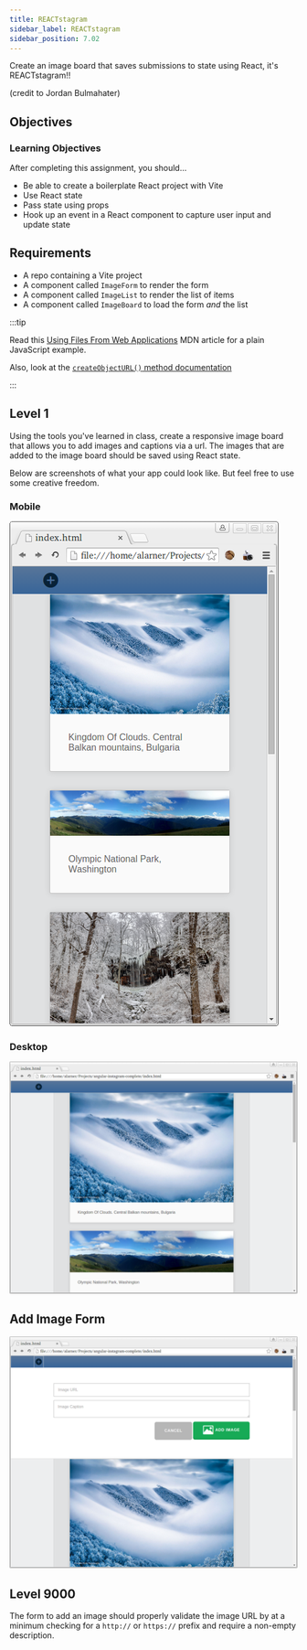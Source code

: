 ```yaml
---
title: REACTstagram
sidebar_label: REACTstagram
sidebar_position: 7.02
---
```


<!-- markdownlint-disable no-inline-html -->

Create an image board that saves submissions to state using React, it's REACTstagram!!

(credit to Jordan Bulmahater)

## Objectives

### Learning Objectives

After completing this assignment, you should...

- Be able to create a boilerplate React project with Vite
- Use React state
- Pass state using props
- Hook up an event in a React component to capture user input and update state

## Requirements

- A repo containing a Vite project
- A component called `ImageForm` to render the form
- A component called `ImageList` to render the list of items
- A component called `ImageBoard` to load the form _and_ the list

:::tip

Read this [Using Files From Web Applications](https://developer.mozilla.org/en-US/docs/Web/API/File_API/Using_files_from_web_applications#example_using_object_urls_to_display_images) MDN article for a plain JavaScript example.

Also, look at the [`createObjectURL()` method documentation](https://developer.mozilla.org/en-US/docs/Web/API/URL/createObjectURL_static`)

:::

## Level 1

Using the tools you've learned in class, create a responsive image board that allows you to add images and captions via a url. The images that are added to the image board should be saved using React state.

Below are screenshots of what your app could look like. But feel free to use some creative freedom.

### Mobile

![Mobile](./images/mobile.png)

### Desktop

![Desktop](./images/desktop.png)

## Add Image Form

![Add image form](./images/add.png)

## Level 9000

The form to add an image should properly validate the image URL by at a minimum checking for a `http://` or `https://` prefix and require a non-empty description.
